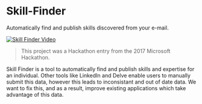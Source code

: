 # Skill-Finder
Automatically find and publish skills discovered from your e-mail.

[![Skill Finder Video](https://img.youtube.com/vi/DWsVqwNb8Gk/maxresdefault.jpg)](https://www.youtube.com/watch?v=DWsVqwNb8Gk)

> This project was a Hackathon entry from the 2017 Microsoft Hackathon.

Skill Finder is a tool to automatically find and publish skills and expertise for an individual. Other tools like LinkedIn and Delve enable users to manually submit this data, however this leads to inconsistant and out of date data. We want to fix this, and as a result, improve existing applications which take advantage of this data.

